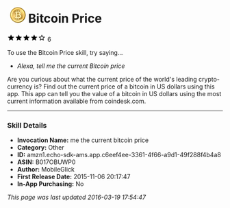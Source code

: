 # &nbsp;<img src="app_icon" alt="Bitcoin Price icon" width="36"> Bitcoin Price
![4 stars](../../../images/ic_star_black_18dp_1x.png)![4 stars](../../../images/ic_star_black_18dp_1x.png)![4 stars](../../../images/ic_star_black_18dp_1x.png)![4 stars](../../../images/ic_star_black_18dp_1x.png)![4 stars](../../../images/ic_star_border_black_18dp_1x.png) 6

To use the Bitcoin Price skill, try saying...

* *Alexa, tell me the current Bitcoin price*

Are you curious about what the current price of the world's leading crypto-currency is? Find out the current price of a bitcoin in US dollars using this app. This app can tell you the value of a bitcoin in US dollars using the most current information available from coindesk.com.

***

### Skill Details

* **Invocation Name:** me the current bitcoin price
* **Category:** Other
* **ID:** amzn1.echo-sdk-ams.app.c6eef4ee-3361-4f66-a9d1-49f288f4b4a8
* **ASIN:** B017OBUWP0
* **Author:** MobileGlick
* **First Release Date:** 2015-11-06 20:17:47
* **In-App Purchasing:** No

*This page was last updated 2016-03-19 17:54:47*
